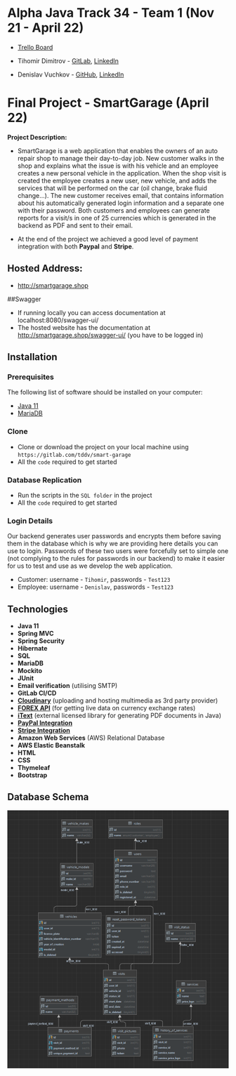 # Alpha Java Track 34 - Team 1 (Nov 21 - April 22)

-  [Trello Board](https://trello.com/b/uAPsMWjC/tasks)

- Tihomir Dimitrov - [GitLab](https://gitlab.com/tddv), [LinkedIn](https://www.linkedin.com/in/dare-to-dream/)

- Denislav Vuchkov - [GitHub](https://github.com/denislav-vuchkov), [LinkedIn](https://www.linkedin.com/in/denislav-vuchkov/)

# Final Project - SmartGarage (April 22)

**Project Description:** 
- SmartGarage is a web application that enables the owners of an auto repair shop
to manage their day-to-day job. New customer walks in the shop and explains what 
the issue is with his vehicle and an employee creates a new personal vehicle in the application.
When the shop visit is created the employee creates a new user, new
 vehicle, and adds the services that will be performed on the car (oil change, brake fluid change…). The new customer receives
 email, that contains information about his automatically generated login information and a separate one with their password.
 Both customers and employees can generate reports for a visit/s in one of 25 currencies which is generated in the backend
 as PDF and sent to their email. 

- At the end of the project we achieved a good level of payment integration with both **Paypal** and **Stripe**.


## Hosted Address:

- http://smartgarage.shop


##Swagger

- If running locally you can access documentation at localhost:8080/swagger-ui/ 
- The hosted website has the documentation at http://smartgarage.shop/swagger-ui/ (you have to be logged in)


## Installation

### Prerequisites
The following list of software should be installed on your computer:
- [Java 11](https://www.oracle.com/java/technologies/javase/jdk11-archive-downloads.html)
- [MariaDB](https://mariadb.org/)

### Clone
- Clone or download the project on your local machine using `https://gitlab.com/tddv/smart-garage`
- All the `code` required to get started

### Database Replication
- Run the scripts in the `SQL folder` in the project
- All the `code` required to get started


### Login Details
Our backend generates user passwords and encrypts them before saving them in the database
which is why we are providing here details you can use to login. Passwords of these two users were 
forcefully set to simple one (not complying to the rules for passwords in our backend) to make it easier for us to test and use
as we develop the web application.
- Customer: username - `Tihomir`,  passwords - `Test123`
- Employee: username - `Denislav`,  passwords - `Test123` 

## Technologies

- **Java 11**
- **Spring MVC**
- **Spring Security**
- **Hibernate**
- **SQL**
- **MariaDB**
- **Mockito**
- **JUnit**
- **Email verification** (utilising SMTP)
- **GitLab CI/CD**
- [**Cloudinary**](https://cloudinary.com/) (uploading and hosting multimedia as 3rd party provider)
- [**FOREX API**](https://www.fastforex.io/) (for getting live data on currency exchange rates)
- [**iText**](https://itextpdf.com/en) (external licensed library for generating PDF documents in Java)
- [**PayPal Integration**](https://developer.paypal.com/home) 
- [**Stripe Integration**](https://stripe.com/docs) 
- **Amazon Web Services** (AWS) Relational Database
- **AWS Elastic Beanstalk**
- **HTML**
- **CSS**
- **Thymeleaf**
- **Bootstrap**


## Database Schema
![](src/main/resources/static/assets/img/database-schema.png)


